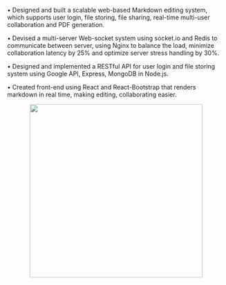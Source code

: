 • Designed and built a scalable web-based Markdown editing system, which supports user login, file storing, file sharing, real-time multi-user collaboration and PDF generation.

• Devised a multi-server Web-socket system using socket.io and Redis to communicate between server, using Nginx to balance the load, minimize collaboration latency by 25% and optimize server stress handling by 30%.

• Designed and implemented a RESTful API for user login and file storing system using Google API, Express, MongoDB in Node.js.

• Created front-end using React and React-Bootstrap that renders markdown in real time, making editing, collaborating easier.

<p align="center">
    <img src="https://www.dropbox.com/sh/4vxlbzbxaqh5ova/AACffwdU0cUxzyuHo6Cg_a63a?dl=0&preview=IMG_0003.PNG" width="400"/>
  
</p>